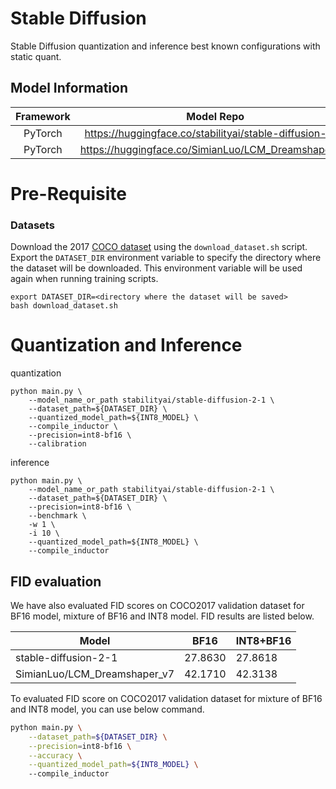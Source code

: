 # Stable Diffusion

Stable Diffusion quantization and inference best known configurations with static quant.

## Model Information

| **Framework** | **Model Repo** |
|:-------------:|:-------------------------------------------------------------------:|
|   PyTorch     |       https://huggingface.co/stabilityai/stable-diffusion-2-1       | 
|   PyTorch     |       https://huggingface.co/SimianLuo/LCM_Dreamshaper_v7           |

# Pre-Requisite

### Datasets

Download the 2017 [COCO dataset](https://cocodataset.org) using the `download_dataset.sh` script.
Export the `DATASET_DIR` environment variable to specify the directory where the dataset will be downloaded. This environment variable will be used again when running training scripts.
```
export DATASET_DIR=<directory where the dataset will be saved>
bash download_dataset.sh
```

# Quantization and Inference
quantization
```shell
python main.py \
    --model_name_or_path stabilityai/stable-diffusion-2-1 \
    --dataset_path=${DATASET_DIR} \
    --quantized_model_path=${INT8_MODEL} \
    --compile_inductor \
    --precision=int8-bf16 \
    --calibration
```
inference
```shell
python main.py \
    --model_name_or_path stabilityai/stable-diffusion-2-1 \
    --dataset_path=${DATASET_DIR} \
    --precision=int8-bf16 \
    --benchmark \
    -w 1 \
    -i 10 \
    --quantized_model_path=${INT8_MODEL} \ 
    --compile_inductor
```
## FID evaluation
We have also evaluated FID scores on COCO2017 validation dataset for BF16 model, mixture of BF16 and INT8 model. FID results are listed below.

| Model                | BF16  | INT8+BF16 |
|----------------------|-------|-----------|
| stable-diffusion-2-1 | 27.8630 |  27.8618    |
| SimianLuo/LCM_Dreamshaper_v7|42.1710| 42.3138|

To evaluated FID score on COCO2017 validation dataset for mixture of BF16 and INT8 model, you can use below command.

```bash
python main.py \
    --dataset_path=${DATASET_DIR} \
    --precision=int8-bf16 \
    --accuracy \
    --quantized_model_path=${INT8_MODEL} \ 
    --compile_inductor
```